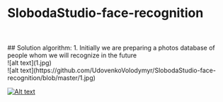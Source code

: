 # SlobodaStudio-face-recognition
<br>
<br>
## Solution algorithm:
1. Initially we are preparing a photos database of people whom we will recognize in the future<br>
![alt text](1.jpg)
<br>
![alt text](https://github.com/UdovenkoVolodymyr/SlobodaStudio-face-recognition/blob/master/1.jpg)

[![Alt text](https://img.youtube.com/vi/8YST5EGInfE/0.jpg)](https://www.youtube.com/watch?v=8YST5EGInfE)
